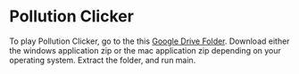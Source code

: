 <h1>Pollution Clicker</h1>

<p>To play Pollution Clicker, go to the this <a href="https://drive.google.com/drive/folders/19k_O0aGP9s9sbneDn8fjyjOoktIQbBE9?usp=sharing">Google Drive Folder</a>. Download either the windows application zip or the mac application zip depending on your operating system. Extract the folder, and run main.</p>

